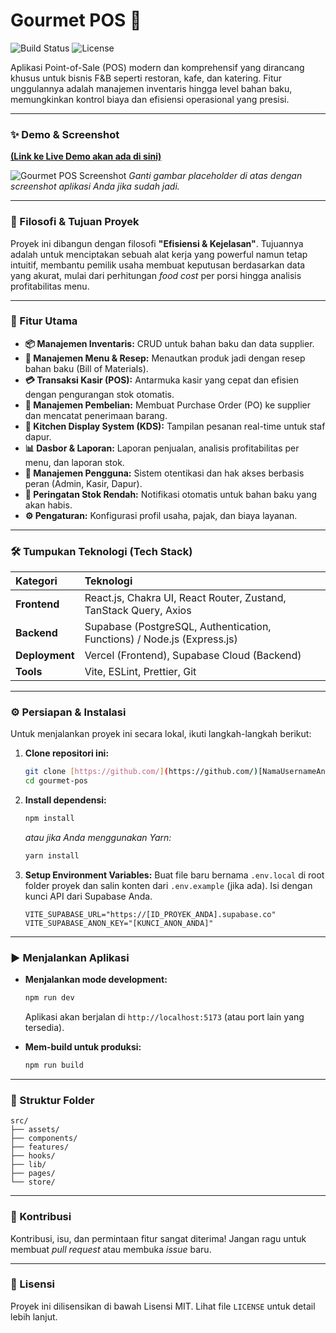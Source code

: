 # Gourmet POS 🍲

![Build Status](https://img.shields.io/badge/build-passing-brightgreen)
![License](https://img.shields.io/badge/license-MIT-blue)

Aplikasi Point-of-Sale (POS) modern dan komprehensif yang dirancang khusus untuk bisnis F&B seperti restoran, kafe, dan katering. Fitur unggulannya adalah manajemen inventaris hingga level bahan baku, memungkinkan kontrol biaya dan efisiensi operasional yang presisi.

---

### ✨ Demo & Screenshot

[**(Link ke Live Demo akan ada di sini)**](...)

![Gourmet POS Screenshot](https://via.placeholder.com/800x450.png?text=Screenshot+Aplikasi+Anda+di+Sini)
*Ganti gambar placeholder di atas dengan screenshot aplikasi Anda jika sudah jadi.*

---

### 🎯 Filosofi & Tujuan Proyek

Proyek ini dibangun dengan filosofi **"Efisiensi & Kejelasan"**. Tujuannya adalah untuk menciptakan sebuah alat kerja yang powerful namun tetap intuitif, membantu pemilik usaha membuat keputusan berdasarkan data yang akurat, mulai dari perhitungan *food cost* per porsi hingga analisis profitabilitas menu.

---

### 🚀 Fitur Utama

-   **📦 Manajemen Inventaris:** CRUD untuk bahan baku dan data supplier.
-   **📖 Manajemen Menu & Resep:** Menautkan produk jadi dengan resep bahan baku (Bill of Materials).
-   **💳 Transaksi Kasir (POS):** Antarmuka kasir yang cepat dan efisien dengan pengurangan stok otomatis.
-   **🚚 Manajemen Pembelian:** Membuat Purchase Order (PO) ke supplier dan mencatat penerimaan barang.
-   **🍳 Kitchen Display System (KDS):** Tampilan pesanan real-time untuk staf dapur.
-   **📊 Dasbor & Laporan:** Laporan penjualan, analisis profitabilitas per menu, dan laporan stok.
-   **👥 Manajemen Pengguna:** Sistem otentikasi dan hak akses berbasis peran (Admin, Kasir, Dapur).
-   **🔔 Peringatan Stok Rendah:** Notifikasi otomatis untuk bahan baku yang akan habis.
-   **⚙️ Pengaturan:** Konfigurasi profil usaha, pajak, dan biaya layanan.

---

### 🛠️ Tumpukan Teknologi (Tech Stack)

| Kategori      | Teknologi                                                                                                                              |
| :------------ | :--------------------------------------------------------------------------------------------------------------------------------------- |
| **Frontend** | React.js, Chakra UI, React Router, Zustand, TanStack Query, Axios                                                                        |
| **Backend** | Supabase (PostgreSQL, Authentication, Functions) / Node.js (Express.js)                                                                  |
| **Deployment**| Vercel (Frontend), Supabase Cloud (Backend)                                                                                              |
| **Tools** | Vite, ESLint, Prettier, Git                                                                                                              |

---

### ⚙️ Persiapan & Instalasi

Untuk menjalankan proyek ini secara lokal, ikuti langkah-langkah berikut:

1.  **Clone repositori ini:**
    ```bash
    git clone [https://github.com/](https://github.com/)[NamaUsernameAnda]/gourmet-pos.git
    cd gourmet-pos
    ```

2.  **Install dependensi:**
    ```bash
    npm install
    ```
    *atau jika Anda menggunakan Yarn:*
    ```bash
    yarn install
    ```

3.  **Setup Environment Variables:**
    Buat file baru bernama `.env.local` di root folder proyek dan salin konten dari `.env.example` (jika ada). Isi dengan kunci API dari Supabase Anda.
    ```env
    VITE_SUPABASE_URL="https://[ID_PROYEK_ANDA].supabase.co"
    VITE_SUPABASE_ANON_KEY="[KUNCI_ANON_ANDA]"
    ```

---

### ▶️ Menjalankan Aplikasi

-   **Menjalankan mode development:**
    ```bash
    npm run dev
    ```
    Aplikasi akan berjalan di `http://localhost:5173` (atau port lain yang tersedia).

-   **Mem-build untuk produksi:**
    ```bash
    npm run build
    ```

---

### 📁 Struktur Folder

```
src/
├── assets/
├── components/
├── features/
├── hooks/
├── lib/
├── pages/
└── store/
```

---

### 🤝 Kontribusi

Kontribusi, isu, dan permintaan fitur sangat diterima! Jangan ragu untuk membuat *pull request* atau membuka *issue* baru.

---

### 📄 Lisensi

Proyek ini dilisensikan di bawah Lisensi MIT. Lihat file `LICENSE` untuk detail lebih lanjut.
